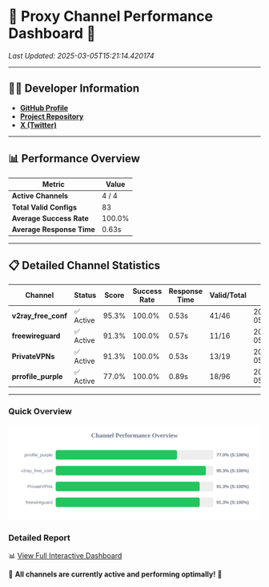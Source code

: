 # 🌟 Proxy Channel Performance Dashboard 🌟

_Last Updated: 2025-03-05T15:21:14.420174_

---

## 👩‍💻 Developer Information

- **[GitHub Profile](https://github.com/4n0nymou3)**  
- **[Project Repository](https://github.com/4n0nymou3/multi-proxy-config-fetcher)**  
- **[X (Twitter)](https://x.com/4n0nymou3)**  

---

## 📊 Performance Overview

| Metric                | Value       |
|-----------------------|-------------|
| **Active Channels**   | 4 / 4       |
| **Total Valid Configs** | 83          |
| **Average Success Rate** | 100.0%      |
| **Average Response Time** | 0.63s       |

---

## 📋 Detailed Channel Statistics

| Channel          | Status     | Score  | Success Rate | Response Time | Valid/Total | Last Success               |
|------------------|------------|--------|--------------|---------------|-------------|----------------------------|
| **v2ray_free_conf**  | ✅ Active  | 95.3%  | 100.0% | 0.53s         | 41/46       | 2025-03-05T15:21:13.265021 |
| **freewireguard**  | ✅ Active  | 91.3%  | 100.0% | 0.57s         | 11/16       | 2025-03-05T15:21:14.418318 |
| **PrivateVPNs**  | ✅ Active  | 91.3%  | 100.0% | 0.53s         | 13/19       | 2025-03-05T15:21:13.823305 |
| **prrofile_purple**  | ✅ Active  | 77.0%  | 100.0% | 0.89s         | 18/96       | 2025-03-05T15:21:12.678232 |

---

### Quick Overview
<div align="center">
  <a href="https://raw.githubusercontent.com/nullluser/NullRepo/refs/heads/main/assets/channel_stats_chart.svg">
    <img src="https://raw.githubusercontent.com/nullluser/NullRepo/refs/heads/main/assets/channel_stats_chart.svg" alt="Source Performance Statistics" width="800">
  </a>
</div>

### Detailed Report
📊 [View Full Interactive Dashboard](https://htmlpreview.github.io/?https://github.com/nullluser/NullRepo/blob/main/assets/performance_report.html)

🎉 **All channels are currently active and performing optimally!** 🎉

